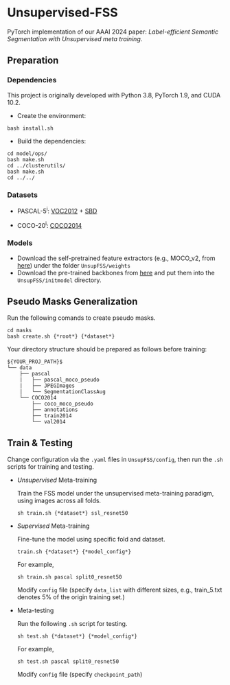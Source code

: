 # Unsupervised-FSS
PyTorch implementation of our AAAI 2024 paper: *Label-efficient Semantic Segmentation with Unsupervised meta training*.
## Preparation
### Dependencies
This project is originally developed with Python 3.8, PyTorch 1.9, and CUDA 10.2.
- Create the environment:
```
bash install.sh
```
- Build the dependencies:
```
cd model/ops/
bash make.sh
cd ../clusterutils/
bash make.sh
cd ../../
```
                     
### Datasets
- PASCAL-5<sup>i</sup>:  [VOC2012](http://host.robots.ox.ac.uk/pascal/VOC/voc2012/) + [SBD](http://home.bharathh.info/pubs/codes/SBD/download.html)

- COCO-20<sup>i</sup>:  [COCO2014](https://cocodataset.org/#download)

### Models
- Download the self-pretrained feature extractors (e.g., MOCO_v2, from [here](https://dl.fbaipublicfiles.com/moco/moco_checkpoints/moco_v2_800ep/moco_v2_800ep_pretrain.pth.tar)) under the folder `UnsupFSS/weights`
- Download the pre-trained backbones from [here](https://mycuhk-my.sharepoint.com/:u:/g/personal/1155122171_link_cuhk_edu_hk/EQEY0JxITwVHisdVzusEqNUBNsf1CT8MsALdahUhaHrhlw?e=4%3a2o3XTL&at=9) and put them into the `UnsupFSS/initmodel` directory.

## Pseudo Masks Generalization
Run the following comands to create pseudo masks.
```
cd masks
bash create.sh {*root*} {*dataset*}
```

Your directory structure should be prepared as follows before training:
```
${YOUR_PROJ_PATH}$
└── data
    ├── pascal
    |   ├── pascal_moco_pseudo
    |   ├── JPEGImages
    |   └── SegmentationClassAug
    └── COCO2014
        ├── coco_moco_pseudo
        ├── annotations
        ├── train2014
        └── val2014
```

## Train & Testing
Change configuration via the `.yaml` files in `UnsupFSS/config`, then run the `.sh` scripts for training and testing.

- *Unsupervised* Meta-training

  Train the FSS model under the unsupervised meta-training paradigm, using images across all folds.

  ```
  sh train.sh {*dataset*} ssl_resnet50
  ```

- *Supervised* Meta-training

  Fine-tune the model using specific fold and dataset.
    ```
    train.sh {*dataset*} {*model_config*}
    ```
    For example, 
    ```
    sh train.sh pascal split0_resnet50
    ```
    Modify `config` file (specify `data_list` with different sizes, e.g., train_5.txt denotes 5\% of the origin training set.)

- Meta-testing

  Run the following `.sh` script for testing.

  ```
  sh test.sh {*dataset*} {*model_config*}
  ```
  For example, 
  ```
  sh test.sh pascal split0_resnet50
  ```
  Modify `config` file (specify `checkpoint_path`)
